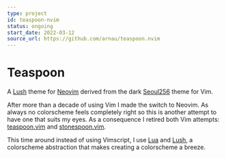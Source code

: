 ```yaml
---
type: project
id: teaspoon-nvim
status: ongoing
start_date: 2022-03-12
source_url: https://github.com/arnau/teaspoon.nvim
---
```

# Teaspoon

A [Lush] theme for [Neovim] derived from the dark [Seoul256] theme for Vim.

[Lush]: http://git.io/lush.nvim
[Seoul256]: https://github.com/junegunn/seoul256.vim
[Neovim]: https://neovim.io/

<!-- body -->

After more than a decade of using Vim I made the switch to Neovim. As always no colorscheme feels completely right so this is another attempt to have one that suits my eyes.
As a consequence I retired both Vim attempts: [teaspoon.vim] and [stonespoon.vim].

This time around instead of using Vimscript, I use [Lua] and [Lush], a colorscheme abstraction that makes creating a colorscheme a breeze.


[teaspoon.vim]: https://github.com/arnau/teaspoon.vim
[stonespoon.vim]: https://github.com/arnau/stonespoon.vim
[Lua]: https://www.lua.org/
[Lush]: http://git.io/lush.nvim
